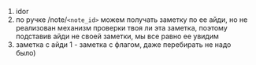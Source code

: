 1. idor
2. по ручке /note/`<note_id>` можем получать заметку по ее айди, но не реализован механизм проверки твоя ли эта заметка, поэтому подставив айди не своей заметки, мы все равно ее увидим
3. заметка с айди 1 - заметка с флагом, даже перебирать не надо было)
